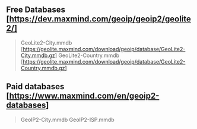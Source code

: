 ## Free Databases [https://dev.maxmind.com/geoip/geoip2/geolite2/]

> GeoLite2-City.mmdb [https://geolite.maxmind.com/download/geoip/database/GeoLite2-City.mmdb.gz]
> GeoLite2-Country.mmdb [https://geolite.maxmind.com/download/geoip/database/GeoLite2-Country.mmdb.gz]

## Paid databases [https://www.maxmind.com/en/geoip2-databases]

> GeoIP2-City.mmdb
> GeoIP2-ISP.mmdb
